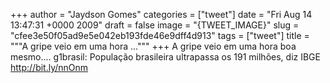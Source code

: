 
+++
author = "Jaydson Gomes"
categories = ["tweet"]
date = "Fri Aug 14 13:47:31 +0000 2009"
draft = false
image = "{TWEET_IMAGE}"
slug = "cfee3e50f05ad9e5e042eb193fde46e9dff4d913"
tags = ["tweet"]
title = """A gripe veio em uma hora ..."""
+++
A gripe veio em uma hora boa mesmo.... g1brasil: População brasileira ultrapassa os 191 milhões, diz IBGE http://bit.ly/nnOnm
